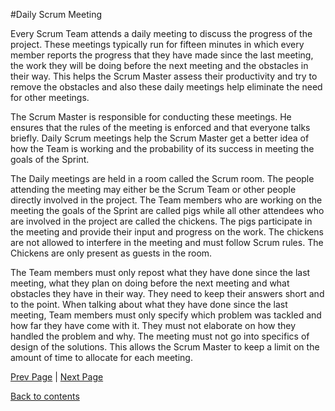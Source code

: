 #Daily Scrum Meeting

Every Scrum Team attends a daily meeting to discuss the progress of the project. These meetings typically run for fifteen minutes in which every member reports the progress that they have made since the last meeting, the work they will be doing before the next meeting and the obstacles in their way. This helps the Scrum Master assess their productivity and try to remove the obstacles and also these daily meetings help eliminate the need for other meetings.

The Scrum Master is responsible for conducting these meetings. He ensures that the rules of the meeting is enforced and that everyone talks briefly. Daily Scrum meetings help the Scrum Master get a better idea of how the Team is working and the probability of its success in meeting the goals of the Sprint. 

The Daily meetings are held in a room called the Scrum room. The people attending the meeting may either be the Scrum Team or other people directly involved in the project. The Team members who are working on the meeting the goals of the Sprint are called pigs while all other attendees who are involved in the project are called the chickens. The pigs participate in the meeting and provide their input and progress on the work. The chickens are not allowed to interfere in the meeting and must follow Scrum rules. The Chickens are only present as guests in the room.

The Team members must only repost what they have done since the last meeting, what they plan on doing before the next meeting and what obstacles they have in their way. They need to keep their answers short and to the point. When talking about what they have done since the last meeting, Team members must only specify which problem was tackled and how far they have come with it. They must not elaborate on how they handled the problem and why. The meeting must not go into specifics of design of the solutions. This allows the Scrum Master to keep a limit on the amount of time to allocate for each meeting.

[Prev Page]() | [Next Page]()

 [Back to contents](https://github.com/Krithika-Balan2290/Scrum/blob/master/README.md) 
